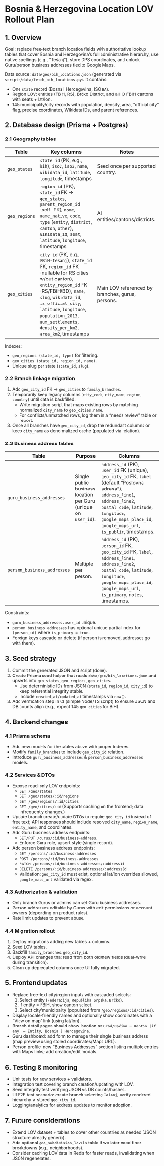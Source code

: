 # Bosnia & Herzegovina Location LOV Rollout Plan

## 1. Overview

Goal: replace free-text branch location fields with authoritative lookup tables that cover Bosnia and Herzegovina’s full administrative hierarchy, use native spellings (e.g., “Tešanj”), store GPS coordinates, and unlock Guru/person business addresses tied to Google Maps.

Data source: `data/geo/bih_locations.json` (generated via `scripts/data/fetch_bih_locations.py`). It contains:
- One `state` record (Bosna i Hercegovina, ISO `BA`).
- Region LOV: entities (FBiH, RS), Brčko District, and all 10 FBiH cantons with seats + lat/lon.
- 145 municipality/city records with population, density, area, “official city” flag, precise coordinates, Wikidata IDs, and parent references.

## 2. Database design (Prisma + Postgres)

### 2.1 Geography tables
| Table | Key columns | Notes |
| --- | --- | --- |
| `geo_states` | `state_id` (PK, e.g., `bih`), `iso2`, `iso3`, `name`, `wikidata_id`, `latitude`, `longitude`, timestamps | Seed once per supported country. |
| `geo_regions` | `region_id` (PK), `state_id` FK → `geo_states`, `parent_region_id` (self-FK), `name`, `name_native`, `code`, `type` (`entity`, `district`, `canton`, `other`), `wikidata_id`, `seat`, `latitude`, `longitude`, timestamps | All entities/cantons/districts. |
| `geo_cities` | `city_id` (PK, e.g., `FBiH-tesanj`), `state_id` FK, `region_id` FK (nullable for RS cities w/out canton), `entity_region_id` FK (RS/FBiH/BD), `name`, `slug`, `wikidata_id`, `is_official_city`, `latitude`, `longitude`, `population_2013`, `num_settlements`, `density_per_km2`, `area_km2`, timestamps | Main LOV referenced by branches, gurus, persons. |

Indexes:
- `geo_regions (state_id, type)` for filtering.
- `geo_cities (state_id, region_id, name)`.
- Unique slug per state (`state_id`, `slug`).

### 2.2 Branch linkage migration
1. Add `geo_city_id` FK → `geo_cities` to `family_branches`.
2. Temporarily keep legacy columns (`city_code`, `city_name`, `region`, `country`) until data is backfilled:
   - Write migration script that maps existing rows by matching normalized `city_name` to `geo_cities.name`.
   - For conflicts/unmatched rows, log them in a “needs review” table or report.
3. Once all branches have `geo_city_id`, drop the redundant columns or keep `city_name` as denormalized cache (populated via relation).

### 2.3 Business address tables
| Table | Purpose | Columns |
| --- | --- | --- |
| `guru_business_addresses` | Single public business location per Guru (unique on `user_id`). | `address_id` (PK), `user_id` FK (unique), `geo_city_id` FK, `label` (default “Poslovna adresa”), `address_line1`, `address_line2`, `postal_code`, `latitude`, `longitude`, `google_maps_place_id`, `google_maps_url`, `is_public`, timestamps. |
| `person_business_addresses` | Multiple per person. | `address_id` (PK), `person_id` FK, `geo_city_id` FK, `label`, `address_line1`, `address_line2`, `postal_code`, `latitude`, `longitude`, `google_maps_place_id`, `google_maps_url`, `is_primary`, `notes`, timestamps. |

Constraints:
- `guru_business_addresses.user_id` unique.
- `person_business_addresses` has optional unique partial index for `(person_id)` where `is_primary = true`.
- Foreign keys cascade on delete (if person is removed, addresses go with them).

## 3. Seed strategy
1. Commit the generated JSON and script (done).
2. Create Prisma seed helper that reads `data/geo/bih_locations.json` and upserts into `geo_states`, `geo_regions`, `geo_cities`.
   - Use deterministic IDs from JSON (`state_id`, `region_id`, `city_id`) to keep referential integrity stable.
   - Include `created_at/updated_at` timestamps via `now()`.
3. Add verification step in CI (simple Node/TS script) to ensure JSON and DB counts align (e.g., expect 145 `geo_cities` for BiH).

## 4. Backend changes
### 4.1 Prisma schema
- Add new models for the tables above with proper indexes.
- Modify `family_branches` to include `geo_city_id` relation.
- Introduce `guru_business_addresses` & `person_business_addresses` models.

### 4.2 Services & DTOs
- Expose read-only LOV endpoints:
  - `GET /geo/states`
  - `GET /geo/states/:id/regions`
  - `GET /geo/regions/:id/cities`
  - `GET /geo/cities/:id`
  (Supports caching on the frontend; data infrequently changes.)
- Update branch create/update DTOs to require `geo_city_id` instead of free text; API responses should include resolved `city_name`, `region_name`, `entity_name`, and coordinates.
- Add Guru business address endpoints:
  - `GET/PUT /gurus/:id/business-address`.
  - Enforce Guru role, upsert style (single record).
- Add person business address endpoints:
  - `GET /persons/:id/business-addresses`
  - `POST /persons/:id/business-addresses`
  - `PATCH /persons/:id/business-addresses/:addressId`
  - `DELETE /persons/:id/business-addresses/:addressId`
  - Validation: `geo_city_id` must exist, optional lat/lon overrides allowed, `google_maps_url` validated via regex.

### 4.3 Authorization & validation
- Only branch Gurus or admins can set Guru business addresses.
- Person addresses editable by Gurus with edit permissions or account owners (depending on product rules).
- Rate limit updates to prevent abuse.

### 4.4 Migration rollout
1. Deploy migrations adding new tables + columns.
2. Seed LOV tables.
3. Backfill `family_branches.geo_city_id`.
4. Deploy API changes that read from both old/new fields (dual-write during transition).
5. Clean up deprecated columns once UI fully migrated.

## 5. Frontend updates
- Replace free-text city/region inputs with cascaded selects:
  1. Select entity (`Federacija`, `Republika Srpska`, `Brčko`).
  2. If entity = FBiH, show canton select.
  3. Select city/municipality (populated from `/geo/regions/:id/cities`).
- Display locale-friendly names and optionally show coordinates with a “View on map” link (using lat/lon).
- Branch detail pages should show location as `Grad/Općina – Kanton (if any) – Entity, Bosnia i Hercegovina`.
- Guru dashboard: add form to manage their single business address (map preview using stored coordinates/Maps URL).
- Person profile: new “Business Addresses” section listing multiple entries with Maps links; add creation/edit modals.

## 6. Testing & monitoring
- Unit tests for new services + validators.
- Integration test covering branch creation/updating with LOV.
- Seed integrity test verifying JSON vs DB counts/hashes.
- UI E2E test scenario: create branch selecting `Tešanj`, verify rendered hierarchy ∧ stored `geo_city_id`.
- Logging/analytics for address updates to monitor adoption.

## 7. Future considerations
- Extend LOV dataset + tables to cover other countries as needed (JSON structure already generic).
- Add optional `geo_subdivision_levels` table if we later need finer breakdowns (e.g., neighborhoods).
- Consider caching LOV data in Redis for faster reads, invalidating when JSON regenerates.
